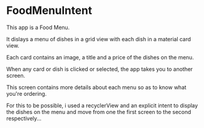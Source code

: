 # FoodMenuIntent
This app is a Food Menu.

It dislays a menu of dishes in a grid view with each dish in a material card view.

Each card contains an image, a title and a price of the dishes on the menu.

When any card or dish is clicked or selected, the app takes you to another screen.

This screen contains more details about each menu so as to know what you're ordering.

For this to be possible, i used a recyclerView and an explicit intent to display
the dishes on the menu and move from one the first screen to the second respectively...
